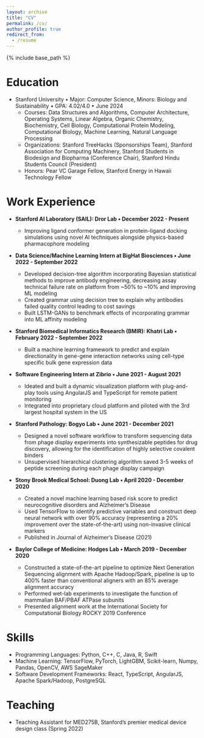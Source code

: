 ```yaml
---
layout: archive
title: "CV"
permalink: /cv/
author_profile: true
redirect_from:
  - /resume
---
```


{% include base_path %}

Education
======
* Stanford University • Major: Computer Science, Minors: Biology and Sustainability • GPA: 4.02/4.0 • June 2024
  * Courses: Data Structures and Algorithms, Computer Architecture, Operating Systems, Linear Algebra, Organic Chemistry, Biochemistry, Cell Biology, Computational Protein Modeling, Computational Biology, Machine Learning, Natural Language Processing
  * Organizations: Stanford TreeHacks (Sponsorships Team), Stanford Association for Computing Machinery, Stanford Students in Biodesign and Biopharma (Conference Chair), Stanford Hindu Students Council (President)
  * Honors: Pear VC Garage Fellow, Stanford Energy in Hawaii Technology Fellow

Work Experience
======
* **Stanford AI Laboratory (SAIL): Dror Lab • December 2022 - Present**
  * Improving ligand conformer generation in protein-ligand docking simulations using novel AI techniques alongside
physics-based pharmacophore modeling

* **Data Science/Machine Learning Intern at BigHat Biosciences • June 2022 - September 2022**
  * Developed decision-tree algorithm incorporating Bayesian statistical methods to improve antibody engineering,
decreasing assay technical failure rate on platform from ~50% to ~10% and improving ML modeling
  * Created grammar using decision tree to explain why antibodies failed quality control leading to cost savings
  * Built LSTM-GANs to benchmark effects of incorporating grammar into ML affinity modeling

* **Stanford Biomedical Informatics Research (BMIR): Khatri Lab • February 2022 - September 2022**
  * Built a machine learning framework to predict and explain directionality in gene-gene interaction networks using cell-type specific 
  bulk gene expression data
  
* **Software Engineering Intern at Zibrio • June 2021 - August 2021**
  * Ideated and built a dynamic visualization platform with plug-and-play tools using AngularJS and TypeScript for remote patient
monitoring
  * Integrated into proprietary cloud platform and piloted with the 3rd largest hospital system in the US 

* **Stanford Pathology: Bogyo Lab • June 2021 - December 2021**
  * Designed a novel software workflow to transform sequencing data from phage display experiments into
synthesizable peptides for drug discovery, allowing for the identification of highly selective covalent binders
  * Unsupervised hierarchical clustering algorithm saved 3-5 weeks of peptide screening during each phage display campaign

* **Stony Brook Medical School: Duong Lab • April 2020 - December 2020**
  * Created a novel machine learning based risk score to predict neurocognitive disorders and Alzheimer’s Disease
  * Used TensorFlow to identify predictive variables and construct deep neural network with over 90% accuracy (representing a 20% improvement over the state-of-the-art) using non-invasive clinical markers
  * Published in Journal of Alzheimer’s Disease (2021)

* **Baylor College of Medicine: Hodges Lab • March 2019 - December 2020**
  * Constructed a state-of-the-art pipeline to optimize Next Generation Sequencing alignment with Apache
Hadoop/Spark, pipeline is up to 400% faster than conventional aligners with an 85% average alignment accuracy
  * Performed wet-lab experiments to investigate the function of mammalian BAF/PBAF ATPase subunits
  * Presented alignment work at the International Society for Computational Biology ROCKY 2019 Conference 
  
Skills
======
* Programming Languages: Python, C++, C, Java, R, Swift
* Machine Learning: TensorFlow, PyTorch, LightGBM, Scikit-learn, Numpy, Pandas, OpenCV, AWS SageMaker
* Software Development Frameworks: React, TypeScript, AngularJS, Apache Spark/Hadoop, PostgreSQL

Teaching
======
* Teaching Assistant for MED275B, Stanford’s premier medical device design class (Spring 2022)
